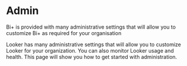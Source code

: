  # Admin

Bi+ is provided with many administrative settings that will allow you to customize Bi+ as required for your organisation


Looker has many administrative settings that will allow you to customize Looker for your organization. You can also monitor Looker usage and health. This page will show you how to get started with administration.
<!--stackedit_data:
eyJoaXN0b3J5IjpbMTIyODc1NTk1NSw0NjU3NjY4MTYsLTk3ND
Y2MDE4N119
-->